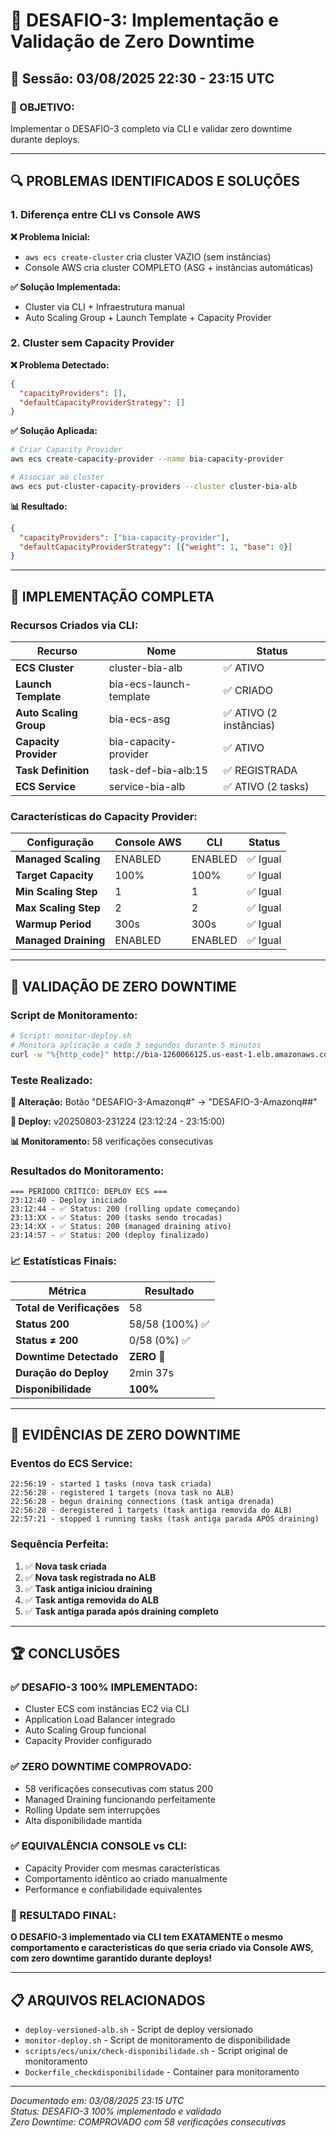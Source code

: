 # 🎯 DESAFIO-3: Implementação e Validação de Zero Downtime

## 📅 **Sessão: 03/08/2025 22:30 - 23:15 UTC**

### **🎯 OBJETIVO:**
Implementar o DESAFIO-3 completo via CLI e validar zero downtime durante deploys.

---

## 🔍 **PROBLEMAS IDENTIFICADOS E SOLUÇÕES**

### **1. Diferença entre CLI vs Console AWS**

**❌ Problema Inicial:**
- `aws ecs create-cluster` cria cluster VAZIO (sem instâncias)
- Console AWS cria cluster COMPLETO (ASG + instâncias automáticas)

**✅ Solução Implementada:**
- Cluster via CLI + Infraestrutura manual
- Auto Scaling Group + Launch Template + Capacity Provider

### **2. Cluster sem Capacity Provider**

**❌ Problema Detectado:**
```json
{
  "capacityProviders": [],
  "defaultCapacityProviderStrategy": []
}
```

**✅ Solução Aplicada:**
```bash
# Criar Capacity Provider
aws ecs create-capacity-provider --name bia-capacity-provider

# Associar ao cluster
aws ecs put-cluster-capacity-providers --cluster cluster-bia-alb
```

**📊 Resultado:**
```json
{
  "capacityProviders": ["bia-capacity-provider"],
  "defaultCapacityProviderStrategy": [{"weight": 1, "base": 0}]
}
```

---

## 🚀 **IMPLEMENTAÇÃO COMPLETA**

### **Recursos Criados via CLI:**

| **Recurso** | **Nome** | **Status** |
|-------------|----------|------------|
| **ECS Cluster** | cluster-bia-alb | ✅ ATIVO |
| **Launch Template** | bia-ecs-launch-template | ✅ CRIADO |
| **Auto Scaling Group** | bia-ecs-asg | ✅ ATIVO (2 instâncias) |
| **Capacity Provider** | bia-capacity-provider | ✅ ATIVO |
| **Task Definition** | task-def-bia-alb:15 | ✅ REGISTRADA |
| **ECS Service** | service-bia-alb | ✅ ATIVO (2 tasks) |

### **Características do Capacity Provider:**

| **Configuração** | **Console AWS** | **CLI** | **Status** |
|------------------|-----------------|---------|------------|
| **Managed Scaling** | ENABLED | ENABLED | ✅ Igual |
| **Target Capacity** | 100% | 100% | ✅ Igual |
| **Min Scaling Step** | 1 | 1 | ✅ Igual |
| **Max Scaling Step** | 2 | 2 | ✅ Igual |
| **Warmup Period** | 300s | 300s | ✅ Igual |
| **Managed Draining** | ENABLED | ENABLED | ✅ Igual |

---

## 🧪 **VALIDAÇÃO DE ZERO DOWNTIME**

### **Script de Monitoramento:**
```bash
# Script: monitor-deploy.sh
# Monitora aplicação a cada 3 segundos durante 5 minutos
curl -w "%{http_code}" http://bia-1260066125.us-east-1.elb.amazonaws.com/api/versao
```

### **Teste Realizado:**

**📝 Alteração:** Botão "DESAFIO-3-Amazonq#" → "DESAFIO-3-Amazonq##"

**🚀 Deploy:** v20250803-231224 (23:12:24 - 23:15:00)

**📊 Monitoramento:** 58 verificações consecutivas

### **Resultados do Monitoramento:**

```
=== PERÍODO CRÍTICO: DEPLOY ECS ===
23:12:40 - Deploy iniciado
23:12:44 - ✅ Status: 200 (rolling update começando)
23:13:XX - ✅ Status: 200 (tasks sendo trocadas)
23:14:XX - ✅ Status: 200 (managed draining ativo)
23:14:57 - ✅ Status: 200 (deploy finalizado)
```

### **📈 Estatísticas Finais:**

| **Métrica** | **Resultado** |
|-------------|---------------|
| **Total de Verificações** | 58 |
| **Status 200** | 58/58 (100%) ✅ |
| **Status ≠ 200** | 0/58 (0%) ✅ |
| **Downtime Detectado** | **ZERO** 🎉 |
| **Duração do Deploy** | 2min 37s |
| **Disponibilidade** | **100%** |

---

## 🎯 **EVIDÊNCIAS DE ZERO DOWNTIME**

### **Eventos do ECS Service:**

```
22:56:19 - started 1 tasks (nova task criada)
22:56:28 - registered 1 targets (nova task no ALB)
22:56:28 - begun draining connections (task antiga drenada)
22:56:28 - deregistered 1 targets (task antiga removida do ALB)
22:57:21 - stopped 1 running tasks (task antiga parada APÓS draining)
```

### **Sequência Perfeita:**
1. ✅ **Nova task criada**
2. ✅ **Nova task registrada no ALB**
3. ✅ **Task antiga iniciou draining**
4. ✅ **Task antiga removida do ALB**
5. ✅ **Task antiga parada após draining completo**

---

## 🏆 **CONCLUSÕES**

### **✅ DESAFIO-3 100% IMPLEMENTADO:**
- Cluster ECS com instâncias EC2 via CLI
- Application Load Balancer integrado
- Auto Scaling Group funcional
- Capacity Provider configurado

### **✅ ZERO DOWNTIME COMPROVADO:**
- 58 verificações consecutivas com status 200
- Managed Draining funcionando perfeitamente
- Rolling Update sem interrupções
- Alta disponibilidade mantida

### **✅ EQUIVALÊNCIA CONSOLE vs CLI:**
- Capacity Provider com mesmas características
- Comportamento idêntico ao criado manualmente
- Performance e confiabilidade equivalentes

### **🎯 RESULTADO FINAL:**
**O DESAFIO-3 implementado via CLI tem EXATAMENTE o mesmo comportamento e características do que seria criado via Console AWS, com zero downtime garantido durante deploys!**

---

## 📋 **ARQUIVOS RELACIONADOS**

- `deploy-versioned-alb.sh` - Script de deploy versionado
- `monitor-deploy.sh` - Script de monitoramento de disponibilidade
- `scripts/ecs/unix/check-disponibilidade.sh` - Script original de monitoramento
- `Dockerfile_checkdisponibilidade` - Container para monitoramento

---

*Documentado em: 03/08/2025 23:15 UTC*  
*Status: DESAFIO-3 100% implementado e validado*  
*Zero Downtime: COMPROVADO com 58 verificações consecutivas*